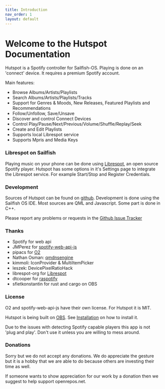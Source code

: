 ```yaml
---
title: Introduction
nav_order: 1
layout: default
---
```

#  Welcome to the Hutspot Documentation
Hutspot is a Spotify controller for Sailfish-OS. Playing is done on an 'connect' device. It requires a premium Spotify account. 

Main features:

 * Browse Albums/Artists/Playlists
 * Search Albums/Artists/Playlists/Tracks
 * Support for Genres & Moods, New Releases, Featured Playlists and Recommendations
 * Follow/Unfollow, Save/Unsave
 * Discover and control Connect Devices
 * Control Play/Pause/Next/Previous/Volume/Shuffle/Replay/Seek
 * Create and Edit Playlists
 * Supports local Librespot service
 * Supports Mpris and Media Keys

### Librespot on Sailfish
Playing music on your phone can be done using [Librespot](https://github.com/librespot-org/), an open source Spotify player. 
Hutspot has some options in it's Settings page to integrate the Librespot service. For example Start/Stop and Register Credentials.

### Development
Sources of Hutspot can be found on [github](https://github.com/sailfish-spotify/hutspot).
Development is done using the Sailfish OS IDE. Most sources are QML and Javascript. Some part is done in C++.

Please report any problems or requests in the [Github Issue Tracker](https://github.com/sailfish-spotify/hutspot/issues)

### Thanks
 * Spotify for web api
 * JMPerez for [spotify-web-api-js](https://github.com/JMPerez/spotify-web-api-js)
 * pipacs for [O2](https://github.com/pipacs/o2)
 * Nathan Osman: [qmdnsengine](https://github.com/nitroshare/qmdnsengine)
 * kimmoli: IconProvider & MultiItemPicker
 * leszek: DevicePixelRatioHack
 * librespot-org for [Librespot](https://github.com/librespot-org/librespot)
 * dtcooper for [raspotify](https://github.com/dtcooper/raspotify)
 * sfietkonstantin for rust and cargo on OBS

### License
O2 and spotify-web-api-js have their own license. For Hutspot it is MIT.

Hutspot is being built on [OBS](http://repo.merproject.org/obs/home:/wdehoog:/hutspot/sailfish_latest_armv7hl/). See [Installation](/installation) on how to install it.

Due to the issues with detecting Spotify capable players this app is not 'plug and play'. Don't use it unless you are willing to mess around.

### Donations
Sorry but we do not accept any donations. We do appreciate the gesture but it is a hobby that we are able to do because others are investing their time as well.

If someone wants to show appreciation for our work by a donation then we suggest to help support openrepos.net.

